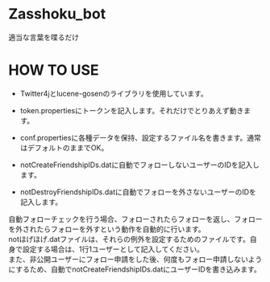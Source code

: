 # Zasshoku_bot
適当な言葉を喋るだけ

# HOW TO USE
* Twitter4jとlucene-gosenのライブラリを使用しています。
  
* token.propertiesにトークンを記入します。それだけでとりあえず動きます。
* conf.propertiesに各種データを保持、設定するファイル名を書きます。通常はデフォルトのままでOK。
* notCreateFriendshipIDs.datに自動でフォローしないユーザーのIDを記入します。
* notDestroyFriendshipIDs.datに自動でフォローを外さないユーザーのIDを記入します。

自動フォローチェックを行う場合、フォローされたらフォローを返し、フォローを外されたらフォローを外すという動作を自動的に行います。  
notほげほげ.datファイルは、それらの例外を設定するためのファイルです。自身で設定する場合は、1行1ユーザーとして記入してください。  
また、非公開ユーザーにフォロー申請をした後、何度もフォロー申請しないようにするため、自動でnotCreateFriendshipIDs.datにユーザーIDを書き込みます。  
